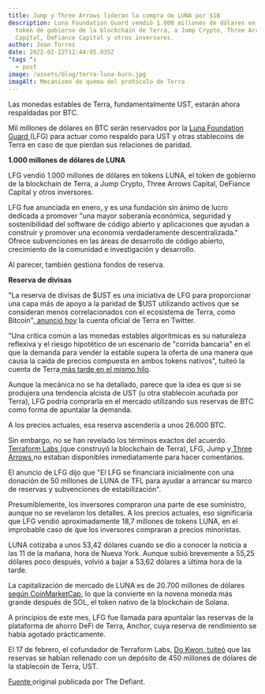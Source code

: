 ```yaml
---
title: Jump y Three Arrows lideran la compra de LUNA por $1B
description: Luna Foundation Guard vendió 1.000 millones de dólares en LUNA, el
  token de gobierno de la blockchain de Terra, a Jump Crypto, Three Arrows
  Capital, DeFiance Capital y otros inversores.
author: Jean Torres
date: 2022-02-22T12:44:05.035Z
"tags ":
  - post
image: /assets/blog/terra-luna-burn.jpg
imagAlt: Mecanismo de quema del protocolo de Terra
---
```

Las monedas estables  de Terra, fundamentalmente UST, estarán ahora respaldadas por BTC.

Mil millones de dólares en BTC serán reservados por la [Luna Foundation Guard ](https://lfg.org/missionandvision/)(LFG) para actuar como respaldo para UST y otras stablecoins de Terra en caso de que pierdan sus relaciones de paridad.

**1.000 millones de dólares de LUNA**

LFG vendió 1.000 millones de dólares en tokens LUNA, el token de gobierno de la blockchain de Terra, a Jump Crypto, Three Arrows Capital, DeFiance Capital y otros inversores. 

LFG fue anunciada en enero, y es una fundación sin ánimo de lucro dedicada a promover "una mayor soberanía económica, seguridad y sostenibilidad del software de código abierto y aplicaciones que ayudan a construir y promover una economía verdaderamente descentralizada." Ofrece subvenciones en las áreas de desarrollo de código abierto, crecimiento de la comunidad e investigación y desarrollo.

Al parecer, también gestiona fondos de reserva. 

**Reserva de divisas**

"La reserva de divisas de $UST es una iniciativa de LFG para proporcionar una capa más de apoyo a la paridad de $UST utilizando activos que se consideran menos correlacionados con el ecosistema de Terra, como Bitcoin",[ anunció hoy](https://twitter.com/terra_money/status/1496162893334827014) la cuenta oficial de Terra en Twitter.

"Una crítica común a las monedas estables algorítmicas es su naturaleza reflexiva y el riesgo hipotético de un escenario de "corrida bancaria" en el que la demanda para vender la estable supera la oferta de una manera que causa la caída de precios compuesta en ambos tokens nativos", tuiteó la cuenta de Terra[ más tarde en el mismo hilo](https://twitter.com/terra_money/status/1496162891413737483). 

Aunque la mecánica no se ha detallado, parece que la idea es que si se produjera una tendencia alcista de UST (u otra stablecoin acuñada por Terra), LFG podría comprarla en el mercado utilizando sus reservas de BTC como forma de apuntalar la demanda.

A los precios actuales, esa reserva ascendería a unos 26.000 BTC.

Sin embargo, no se han revelado los términos exactos del acuerdo. [Terraform Labs (](https://www.terra.money/)que construyó la blockchain de Terra), LFG, Jump y[ Three Arrows ](https://www.threearrowscap.com/select-investments/)no estaban disponibles inmediatamente para hacer comentarios. 

El anuncio de LFG dijo que "El LFG se financiará inicialmente con una donación de 50 millones de LUNA de TFL para ayudar a arrancar su marco de reservas y subvenciones de estabilización".

Presumiblemente, los inversores compraron una parte de ese suministro, aunque no se revelaron los detalles. A los precios actuales, eso significaría que LFG vendió aproximadamente 18,7 millones de tokens LUNA, en el improbable caso de que los inversores compraran a precios minoristas.

LUNA cotizaba a unos 53,42 dólares cuando se dio a conocer la noticia a las 11 de la mañana, hora de Nueva York. Aunque subió brevemente a 55,25 dólares poco después, volvió a bajar a 53,62 dólares a última hora de la tarde. 

La capitalización de mercado de LUNA es de 20.700 millones de dólares [según CoinMarketCap](https://coinmarketcap.com/currencies/terra-luna/), lo que la convierte en la novena moneda más grande después de SOL, el token nativo de la blockchain de Solana. 

A principios de este mes, LFG fue llamada para apuntalar las reservas de la plataforma de ahorro DeFi de Terra, Anchor, cuya reserva de rendimiento se había agotado prácticamente. 

El 17 de febrero, el cofundador de Terraform Labs, [Do Kwon, tuiteó](https://twitter.com/stablekwon/status/1494470634042060800) que las reservas se habían rellenado con un depósito de 450 millones de dólares de la stablecoin de Terra, UST.

[Fuente ](https://thedefiant.io/luna-sale-ust-bitcoin/)original publicada por The Defiant.